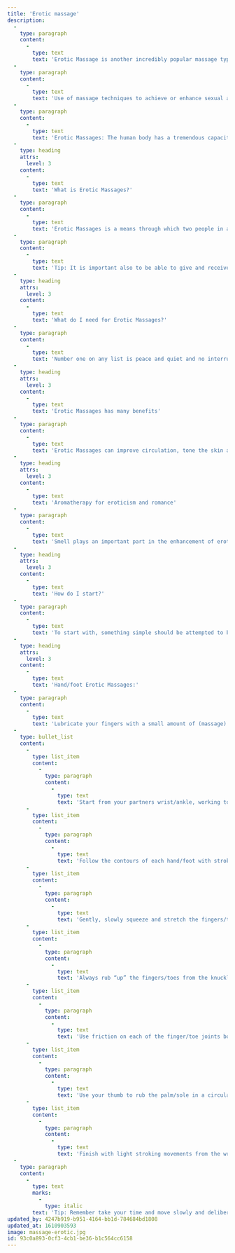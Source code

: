 ```yaml
---
title: 'Erotic massage'
description:
  -
    type: paragraph
    content:
      -
        type: text
        text: 'Erotic Massage is another incredibly popular massage type where one of our stunning masseuses uses touch and teasing to heighten your sexual desires into a frenzy.'
  -
    type: paragraph
    content:
      -
        type: text
        text: 'Use of massage techniques to achieve or enhance sexual arousal. Massages have been used for medical purposes for a very long time, and their use for erotic purposes also has a long history. Today, erotic massage is used by some people on occasion as a part of sex, either as foreplay. Erotic massages typically feature massages around the erogenous zones of the body to increase sexual arousal.'
  -
    type: paragraph
    content:
      -
        type: text
        text: 'Erotic Massages: The human body has a tremendous capacity to experience pleasure through its five senses: sight, sound, smell, taste and, above all, touch. Heightening these senses to the point of exquisite joy is a playful art which brings a new and deeper level of intimacy between two people in a loving relationship.'
  -
    type: heading
    attrs:
      level: 3
    content:
      -
        type: text
        text: 'What is Erotic Massages?'
  -
    type: paragraph
    content:
      -
        type: text
        text: 'Erotic Massages is a means through which two people in an intimate relationship touch and stimulate each other, communicate love and tenderness too. Touch and massage, therefore, are the perfect tools for sexual foreplay. It is through the stimulation and stroking of the skin that sexually sensitive nerve receptors throughout the body are set alight. Human body as being wholly erotogenic and it is. Indeed, it is through the skin that the tactile messages of love, tenderness, and desire are received. By touching, caressing and fondling the skin, the flame of sexual desire is kindled, while at the same time the emotions and the soul are nourished.'
  -
    type: paragraph
    content:
      -
        type: text
        text: 'Tip: It is important also to be able to give and receive erotic massage without criticism, without expectation and whether you are the receiver or giver to get into your own space to experience the feeling of touching and being touched.'
  -
    type: heading
    attrs:
      level: 3
    content:
      -
        type: text
        text: 'What do I need for Erotic Massages?'
  -
    type: paragraph
    content:
      -
        type: text
        text: 'Number one on any list is peace and quiet and no interruptions. Get rid of distractions. The room you use should be warm and comfortable. If you are playing with food or oils make sure that you have a large towel handy to sit or lie on.  Perhaps you may like fragrance with oil burners and essential oils, candles, or incense sticks. Music too can play an important part so take time to choose something suitable. Turn your room into a haven of seduction and saucyness!'
  -
    type: heading
    attrs:
      level: 3
    content:
      -
        type: text
        text: 'Erotic Massages has many benefits'
  -
    type: paragraph
    content:
      -
        type: text
        text: 'Erotic Massages can improve circulation, tone the skin and relax muscles. There is also some evidence that massage releases the bodys own endorphins or opiates and even levels of some hormones are raised through regular massage. Massage is a good way to maintain your “youth”. With a partner, erotic massage is a great way to explore and feel close. We all have responses to certain scents. Aromatherapy can evoke positive feelings and emotions. It goes hand in hand with the belief that state of mind can also help with physical problems.'
  -
    type: heading
    attrs:
      level: 3
    content:
      -
        type: text
        text: 'Aromatherapy for eroticism and romance'
  -
    type: paragraph
    content:
      -
        type: text
        text: 'Smell plays an important part in the enhancement of eroticism. Humans, like animals, are said to give off powerful sexual scents called pheromones from their sweat glands when they are in the mood for sexual activity. These odorous chemicals work subliminally and are believed to affect the behaviour of others without their even being aware of them.'
  -
    type: heading
    attrs:
      level: 3
    content:
      -
        type: text
        text: 'How do I start?'
  -
    type: paragraph
    content:
      -
        type: text
        text: 'To start with, something simple should be attempted to build confidence and comfort with the process. If you have never done it before you may not know where to start. You know your partner and can choose either feet or hands to begin with. Make a playful, gentle suggestion that you would like to try something new and different and go from there.'
  -
    type: heading
    attrs:
      level: 3
    content:
      -
        type: text
        text: 'Hand/foot Erotic Massages:'
  -
    type: paragraph
    content:
      -
        type: text
        text: 'Lubricate your fingers with a small amount of (massage) oil. Do not put oil directly onto your partner’s skin.'
  -
    type: bullet_list
    content:
      -
        type: list_item
        content:
          -
            type: paragraph
            content:
              -
                type: text
                text: 'Start from your partners wrist/ankle, working towards your fingers/toes.'
      -
        type: list_item
        content:
          -
            type: paragraph
            content:
              -
                type: text
                text: 'Follow the contours of each hand/foot with stroking movements with your finger tips lightly.'
      -
        type: list_item
        content:
          -
            type: paragraph
            content:
              -
                type: text
                text: 'Gently, slowly squeeze and stretch the fingers/toes one at a time from the left little finger/toe over to the right little finger/toe with your thumb and first finger.'
      -
        type: list_item
        content:
          -
            type: paragraph
            content:
              -
                type: text
                text: 'Always rub “up” the fingers/toes from the knuckle/joint to the nail.'
      -
        type: list_item
        content:
          -
            type: paragraph
            content:
              -
                type: text
                text: 'Use friction on each of the finger/toe joints both back and front.'
      -
        type: list_item
        content:
          -
            type: paragraph
            content:
              -
                type: text
                text: 'Use your thumb to rub the palm/sole in a circular motion adding a little pressure. As you do this you cup lightly of the hand/foot with the rest of your fingers.'
      -
        type: list_item
        content:
          -
            type: paragraph
            content:
              -
                type: text
                text: 'Finish with light stroking movements from the wrist/ankle to the ends of the fingers/toes with your finger tips as before.'
  -
    type: paragraph
    content:
      -
        type: text
        marks:
          -
            type: italic
        text: 'Tip: Remember take your time and move slowly and deliberately. There is a world of difference between a tickle and a massage'
updated_by: 4247b919-b951-4164-bb1d-784684bd1808
updated_at: 1610903593
image: massage-erotic.jpg
id: 93c0a893-0cf3-4cb1-be36-b1c564cc6158
---
```

